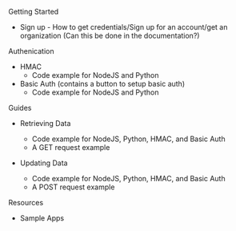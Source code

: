 Getting Started

- Sign up - How to get credentials/Sign up for an account/get an organization
  (Can this be done in the documentation?)

Authenication

- HMAC
  - Code example for NodeJS and Python
- Basic Auth (contains a button to setup basic auth)
  - Code example for NodeJS and Python

Guides

- Retrieving Data

  - Code example for NodeJS, Python, HMAC, and Basic Auth
  - A GET request example

- Updating Data
  - Code example for NodeJS, Python, HMAC, and Basic Auth
  - A POST request example

Resources

- Sample Apps
